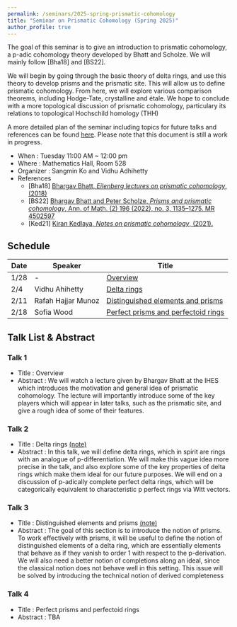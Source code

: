 ```yaml
---
permalink: /seminars/2025-spring-prismatic-cohomology
title: "Seminar on Prismatic Cohomology (Spring 2025)"
author_profile: true
---
```


The goal of this seminar is to give an introduction to prismatic cohomology, a p-adic cohomology theory developed by Bhatt and Scholze. We will mainly follow [Bha18] and [BS22]. 

We will begin by going through the basic theory of delta rings, and use this theory to develop prisms and the prismatic site. This will allow us to define prismatic cohomology. From here, we will explore various comparison theorems, including Hodge-Tate, crystalline and &eacute;tale. We hope to conclude with a more topological discussion of prismatic cohomology, particulary its relations to topological Hochschild homology (THH)

A more detailed plan of the seminar including topics for future talks and references can be found [here](/files/Learning_Seminar_Prismatic_Cohomology_Columbia.pdf). Please note that this document is still a work in progress.


- When : Tuesday 11:00 AM ~ 12:00 pm
- Where : Mathematics Hall, Room 528
- Organizer : Sangmin Ko and Vidhu Adhihetty
- References
    - [Bha18] [Bhargav Bhatt, *Eilenberg lectures on prismatic cohomology*, (2018)](https://websites.umich.edu/~bhattb/teaching/prismatic-columbia/)
    - [BS22] [Bhargav Bhatt and Peter Scholze, *Prisms and prismatic cohomology*, Ann. of Math. (2) 196 (2022), no. 3, 1135–1275. MR 4502597](https://arxiv.org/abs/1905.08229)
    - [Ked21] [Kiran Kedlaya, *Notes on prismatic cohomology*, (2021).](https://kskedlaya.org/prismatic/sec_overview.html)

    
## Schedule

| Date | Speaker | Title |
| ----- | ------- | ----------- |
| 1/28 | - | [Overview](#talk-1)  |
| 2/4 | Vidhu Ahihetty | [Delta rings](#talk-2) |
| 2/11 | Rafah Hajjar Munoz| [Distinguished elements and prisms](#talk-3) |
| 2/18 | Sofia Wood | [Perfect prisms and perfectoid rings](#talk-4) |

## Talk List & Abstract
### Talk 1
* Title : Overview
* Abstract : We will watch a lecture given by Bhargav Bhatt at the IHES which introduces the motivation and general idea of prismatic cohomology. The lecture will importantly introduce some of the key players which will appear in later talks, such as the prismatic site, and give a rough idea of some of their features.

### Talk 2
* Title : Delta rings [(note)](/files/Delta_Rings.pdf)
* Abstract : In this talk, we will define delta rings, which in spirit are rings with an analogue of p-differentiation. We will make this vague idea more precise in the talk, and also explore some of the key properties of delta rings which make them ideal for our future purposes. We will end on a discussion of p-adically complete perfect delta rings, which will be categorically equivalent to characteristic p perfect rings via Witt vectors.

### Talk 3
* Title : Distinguished elements and prisms [(note)](/files/Prisms.pdf)
* Abstract : The goal of this section is to introduce the notion of prisms. To work effectively with prisms, it will be useful to define the notion of distinguished elements of a delta ring, which are essentially elements that behave as if they vanish to order 1 with respect to the p-derivation. We will also need a better notion of completions along an ideal, since the classical notion does not behave well in this setting. This issue will be solved by introducing the technical notion of derived completeness

### Talk 4
* Title : Perfect prisms and perfectoid rings
* Abstract : TBA


